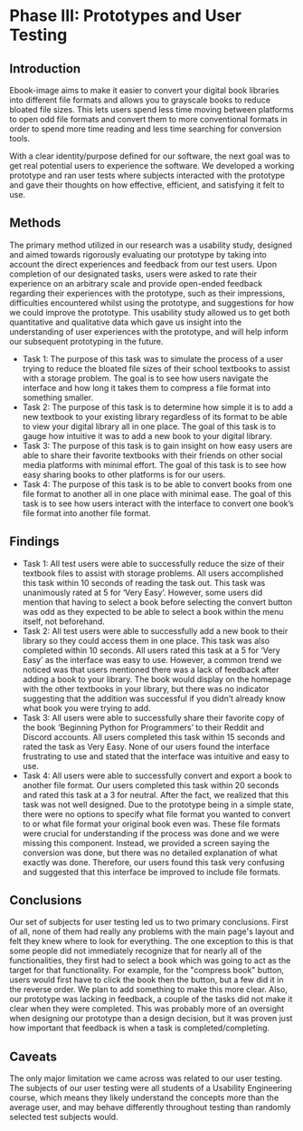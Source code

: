# Phase III: Prototypes and User Testing

## Introduction

Ebook-image aims to make it easier to convert your digital book libraries into different file formats and allows you to grayscale books to reduce bloated file sizes. This lets users spend less time moving between platforms to open odd file formats and convert them to more conventional formats in order to spend more time reading and less time searching for conversion tools.

With a clear identity/purpose defined for our software, the next goal was to get real potential users to experience the software. We developed a working prototype and ran user tests where subjects interacted with the prototype and gave their thoughts on how effective, efficient, and satisfying it felt to use.

## Methods

The primary method utilized in our research was a usability study, designed and aimed towards rigorously evaluating our prototype by taking into account the direct experiences and feedback from our test users. Upon completion of our designated tasks, users were asked to rate their experience on an arbitrary scale and provide open-ended feedback regarding their experiences with the prototype, such as their impressions, difficulties encountered whilst using the prototype, and suggestions for how we could improve the prototype. This usability study allowed us to get both quantitative and qualitative data which gave us insight into the understanding of user experiences with the prototype, and will help inform our subsequent prototyping in the future.

* Task 1: The purpose of this task was to simulate the process of a user trying to reduce the bloated file sizes of their school textbooks to assist with a storage problem. The goal is to see how users navigate the interface and how long it takes them to compress a file format into something smaller.
* Task 2: The purpose of this task is to determine how simple it is to add a new textbook to your existing library regardless of its format to be able to view your digital library all in one place. The goal of this task is to gauge how intuitive it was to add a new book to your digital library.
* Task 3: The purpose of this task is to gain insight on how easy users are able to share their favorite textbooks with their friends on other social media platforms with minimal effort. The goal of this task is to see how easy sharing books to other platforms is for our users.
* Task 4: The purpose of this task is to be able to convert books from one file format to another all in one place with minimal ease. The goal of this task is to see how users interact with the interface to convert one book’s file format into another file format.

## Findings

* Task 1: All test users were able to successfully reduce the size of their textbook files to assist with storage problems. All users accomplished this task within 10 seconds of reading the task out. This task was unanimously rated at 5 for ‘Very Easy’. However, some users did mention that having to select a book before selecting the convert button was odd as they expected to be able to select a book within the menu itself, not beforehand.
* Task 2: All test users were able to successfully add a new book to their library so they could access them in one place. This task was also completed within 10 seconds. All users rated this task at a 5 for ‘Very Easy’ as the interface was easy to use. However, a common trend we noticed was that users mentioned there was a lack of feedback after adding a book to your library. The book would display on the homepage with the other textbooks in your library, but there was no indicator suggesting that the addition was successful if you didn’t already know what book you were trying to add.
* Task 3: All users were able to successfully share their favorite copy of the book ‘Beginning Python for Programmers’ to their Reddit and Discord accounts. All users completed this task within 15 seconds and rated the task as Very Easy. None of our users found the interface frustrating to use and stated that the interface was intuitive and easy to use.
* Task 4: All users were able to successfully convert and export a book to another file format. Our users completed this task within 20 seconds and rated this task at a 3 for neutral. After the fact, we realized that this task was not well designed. Due to the prototype being in a simple state, there were no options to specify what file format you wanted to convert to or what file format your original book even was. These file formats were crucial for understanding if the process was done and we were missing this component. Instead, we provided a screen saying the conversion was done, but there was no detailed explanation of what exactly was done. Therefore, our users found this task very confusing and suggested that this interface be improved to include file formats.

## Conclusions

Our set of subjects for user testing led us to two primary conclusions. First of all, none of them had really any problems with the main page's layout and felt they knew where to look for everything. The one exception to this is that some people did not immediately recognize that for nearly all of the functionalities, they first had to select a book which was going to act as the target for that functionality. For example, for the "compress book" button, users would first have to click the book then the button, but a few did it in the reverse order. We  plan to add something to make this more clear. Also, our prototype was lacking in feedback, a couple of the tasks did not make it clear when they were completed. This was probably more of an oversight when designing our prototype than a design decision, but it was proven just how important that feedback is when a task is completed/completing.

## Caveats

The only major limitation we came across was related to our user testing. The subjects of our user testing were all students of a Usability Engineering course, which means they likely understand the concepts more than the average user, and may behave differently throughout testing than randomly selected test subjects would.
